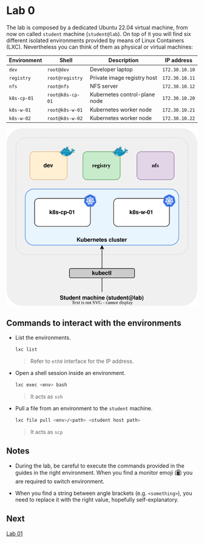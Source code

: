 # Lab 0

The lab is composed by a dedicated Ubuntu 22.04 virtual machine, from now on called `student` machine (`student@lab`).
On top of it you will find six different isolated environments provided by means of Linux Containers (LXC). Nevertheless you can think of them as physical or virtual machines:

| Environment | Shell | Description | IP address | 
|---|---|---|---|
| `dev` | `root@dev` | Developer laptop | `172.30.10.10` |
| `registry` | `root@registry` | Private image registry host | `172.30.10.11` |
| `nfs` | `root@nfs` | NFS server | `172.30.10.12` |
| `k8s-cp-01` | `root@k8s-cp-01` | Kubernetes control-plane node | `172.30.10.20` |
| `k8s-w-01` | `root@k8s-w-01` | Kubernetes worker node | `172.30.10.21` |
| `k8s-w-02` | `root@k8s-w-02` | Kubernetes worker node | `172.30.10.22` |

![Lab](./img/lab0/lab.svg "Lab environment")

## Commands to interact with the environments

* List the environments.
  ```sh
  lxc list
  ```
  > Refer to `eth0` interface for the IP address.

* Open a shell session inside an environment.
  ```sh
  lxc exec <env> bash
  ```
  > It acts as `ssh`

* Pull a file from an environment to the `student` machine.
  ```sh
  lxc file pull <env>/<path> <student host path>
  ```
  > It acts as `scp`

## Notes

* During the lab, be careful to execute the commands provided in the guides in the right environment. When you find a monitor emoji (🖥️) you are required to switch environment.

* When you find a string between angle brackets (e.g. `<something>`), you need to replace it with the right value, hopefully self-explanatory.

## Next

[Lab 01](./lab01.md)